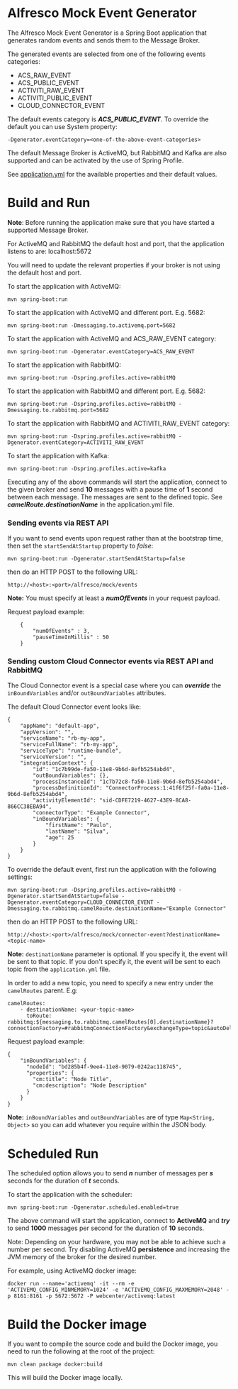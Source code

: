# Alfresco Mock Event Generator

The Alfresco Mock Event Generator is a Spring Boot application that generates random events and sends them to the Message Broker.

The generated events are selected from one of the following events categories:

* ACS_RAW_EVENT
* ACS_PUBLIC_EVENT
* ACTIVITI_RAW_EVENT
* ACTIVITI_PUBLIC_EVENT
* CLOUD_CONNECTOR_EVENT

The default events category is **_ACS_PUBLIC_EVENT_**.
To override the default you can use System property:

    -Dgenerator.eventCategory=<one-of-the-above-event-categories> 

The default Message Broker is ActiveMQ, but RabbitMQ and Kafka are also supported and can be activated by the use of Spring Profile.

See [application.yml](src/main/resources/application.yml) for the available properties and their default values.

# Build and Run

**Note**: Before running the application make sure that you have started a supported Message Broker.

For ActiveMQ and RabbitMQ the default host and port, that the application listens to are: localhost:5672

You will need to update the relevant properties if your broker is not using the default host and port.

To start the application with ActiveMQ:

    mvn spring-boot:run

To start the application with ActiveMQ and different port. E.g. 5682:

    mvn spring-boot:run -Dmessaging.to.activemq.port=5682

To start the application with ActiveMQ and ACS_RAW_EVENT category:

    mvn spring-boot:run -Dgenerator.eventCategory=ACS_RAW_EVENT

To start the application with RabbitMQ:

    mvn spring-boot:run -Dspring.profiles.active=rabbitMQ

To start the application with RabbitMQ and different port. E.g. 5682:

    mvn spring-boot:run -Dspring.profiles.active=rabbitMQ -Dmessaging.to.rabbitmq.port=5682

To start the application with RabbitMQ and ACTIVITI_RAW_EVENT category:

    mvn spring-boot:run -Dspring.profiles.active=rabbitMQ -Dgenerator.eventCategory=ACTIVITI_RAW_EVENT

To start the application with Kafka:

    mvn spring-boot:run -Dspring.profiles.active=kafka

Executing any of the above commands will start the application, connect to the given broker and send **10** messages with a pause time of **1** second between each message.
The messages are sent to the defined topic. See _**camelRoute.destinationName**_ in the application.yml file.

### Sending events via REST API

If you want to send events upon request rather than at the bootstrap time, then set the `startSendAtStartup` property to *false*:

    mvn spring-boot:run -Dgenerator.startSendAtStartup=false

then do an HTTP POST to the following URL:

    http://<host>:<port>/alfresco/mock/events

**Note:** You must specify at least a **_numOfEvents_** in your request payload.
 
 Request payload example:

```
    {
        "numOfEvents" : 3,
        "pauseTimeInMillis" : 50
    }
```

### Sending custom Cloud Connector events via REST API and RabbitMQ

The Cloud Connector event is a special case where you can **_override_** the `inBoundVariables` and/or `outBoundVariables` attributes.

The default Cloud Connector event looks like:

```
{
    "appName": "default-app",
    "appVersion": "",
    "serviceName": "rb-my-app",
    "serviceFullName": "rb-my-app",
    "serviceType": "runtime-bundle",
    "serviceVersion": "",
    "integrationContext": {
        "id": "1c7b99de-fa50-11e8-9b6d-8efb5254abd4",
        "outBoundVariables": {},
        "processInstanceId": "1c7b72c8-fa50-11e8-9b6d-8efb5254abd4",
        "processDefinitionId": "ConnectorProcess:1:41f6f25f-fa0a-11e8-9b6d-8efb5254abd4",
        "activityElementId": "sid-CDFE7219-4627-43E9-8CA8-866CC38EBA94",
        "connectorType": "Example Connector",
        "inBoundVariables": {
            "firstName": "Paulo",
            "lastName": "Silva",
            "age": 25
        }
    }
}
```

To override the default event, first run the application with the following settings:

    mvn spring-boot:run -Dspring.profiles.active=rabbitMQ -Dgenerator.startSendAtStartup=false -Dgenerator.eventCategory=CLOUD_CONNECTOR_EVENT -Dmessaging.to.rabbitmq.camelRoute.destinationName="Example Connector"

then do an HTTP POST to the following URL:

    http://<host>:<port>/alfresco/mock/connector-event?destinationName=<topic-name>

**Note:** `destinationName` parameter is optional. If you specify it, the event will be sent to that topic. If you don't specify it, the event will be sent to each topic from the `application.yml` file.

In order to add a new topic, you need to specify a new entry under the `camelRoutes` parent. E.g:
```
camelRoutes:
    - destinationName: <your-topic-name>
      toRoute: rabbitmq:${messaging.to.rabbitmq.camelRoutes[0].destinationName}?connectionFactory=#rabbitmqConnectionFactory&exchangeType=topic&autoDelete=false
```

Request payload example:

```
{
    "inBoundVariables": {
      "nodeId": "bd285b4f-9ee4-11e8-9079-0242ac118745",
      "properties": {
        "cm:title": "Node Title",
        "cm:description": "Node Description"
      }
    }
}
```

**Note:** `inBoundVariables` and `outBoundVariables` are of type `Map<String, Object>` so you can add whatever you require within the JSON body.

# Scheduled Run

The scheduled option allows you to send **_n_** number of messages per **_s_** seconds for the duration of **_t_** seconds.

To start the application with the scheduler:

    mvn spring-boot:run -Dgenerator.scheduled.enabled=true

The above command will start the application, connect to **ActiveMQ** and **_try_** to send **1000** messages per second for the duration of **10** seconds.

Note: Depending on your hardware, you may not be able to achieve such a number per second.
Try disabling ActiveMQ **persistence** and increasing the JVM memory of the broker for the desired number.

For example, using ActiveMQ docker image:

    docker run --name='activemq' -it --rm -e 'ACTIVEMQ_CONFIG_MINMEMORY=1024' -e 'ACTIVEMQ_CONFIG_MAXMEMORY=2048' -p 8161:8161 -p 5672:5672 -P webcenter/activemq:latest

# Build the Docker image

If you want to compile the source code and build the Docker image, you need to run the following at the root of the project:

    mvn clean package docker:build

This will build the Docker image locally.







